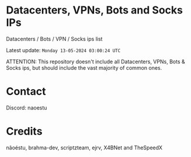 # Datacenters, VPNs, Bots and Socks IPs
 
Datacenters / Bots / VPN / Socks ips list

Latest update: `Monday 13-05-2024 03:00:24 UTC` 

ATTENTION: This repository doesn't include all Datacenters, VPNs, Bots & Socks ips, 
but should include the vast majority of common ones.

# Contact
Discord: naoestu

# Credits
nãoéstu, brahma-dev, scriptzteam, ejrv, X4BNet and TheSpeedX
